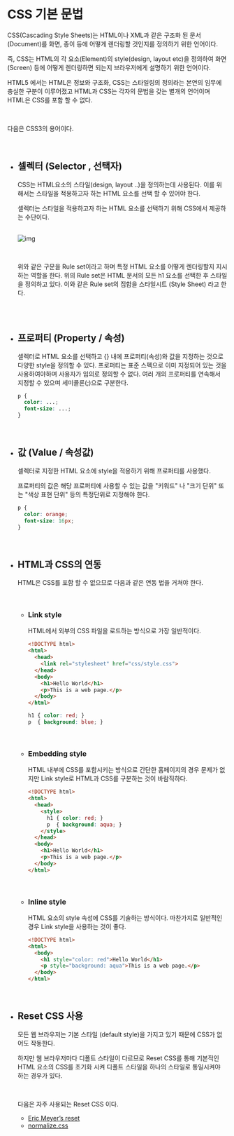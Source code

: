 # CSS 기본 문법

CSS(Cascading Style Sheets)는 HTML이나 XML과 같은 구조화 된 문서(Document)를 화면, 종이 등에 어떻게 렌더링할 것인지를 정의하기 위한 언어이다.

즉, CSS는 HTML의 각 요소(Element)의 style(design, layout etc)을 정의하여 화면(Screen) 등에 어떻게 렌더링하면 되는지 브라우저에게 설명하기 위한 언어이다.

HTML5 에서는 HTML은 정보와 구조화, CSS는 스타일링의 정의라는 본연의 임무에 충실한 구분이 이루어졌고 HTML과 CSS는 각자의 문법을 갖는 별개의 언어이며 HTML은 CSS를 포함 할 수 없다.

<br>

다음은 CSS3의 용어이다.

<br>

- ## 셀렉터 (Selector , 선택자)

  CSS는 HTML요소의 스타일(design, layout ..)을 정의하는데 사용된다. 이를 위해서는 스타일을 적용하고자 하는 HTML 요소를 선택 할 수 있어야 한다.

  셀렉터는 스타일을 적용하고자 하는 HTML 요소를 선택하기 위해 CSS에서 제공하는 수단이다.
  <br><br>

  ![img](https://poiemaweb.com/img/css-syntax.png)

  <br>

  위와 같은 구문을 Rule set이라고 하며 특정 HTML 요소를 어떻게 렌더링할지 지시하는 역할을 한다. 
  위의 Rule set은 HTML 문서의 모든 h1 요소를 선택한 후 스타일을 정의하고 있다. 이와 같은 Rule set의 집합을 스타일시트 (Style Sheet) 라고 한다.
  
  <br><br>

- ## 프로퍼티 (Property / 속성)

  셀렉터로 HTML 요소를 선택하고 {} 내에 프로퍼티(속성)와 값을 지정하는 것으로 다양한 style을 정의할 수 있다. 프로퍼티는 표준 스펙으로 이미 지정되어 있는 것을 사용하여야하며 사용자가 임의로 정의할 수 없다. 여러 개의 프로퍼티를 연속해서 지정할 수 있으며 세미콜론(;)으로 구분한다. 

  ~~~css
  p {
    color: ...;
    font-size: ...;
  }
  ~~~

  <br>

- ## 값 (Value / 속성값)

  셀렉터로 지정한 HTML 요소에 style을 적용하기 위해 프로퍼티를 사용했다.

  프로퍼티의 값은 해당 프로퍼티에 사용할 수 있는 값을 "키워드" 나 "크기 단위" 또는 "색상 표현 단위" 등의 특정단위로 지정해야 한다.

  ~~~CSS
  p {
    color: orange;
    font-size: 16px;
  }
  ~~~

  <br>

- ## HTML과 CSS의 연동

  HTML은 CSS를 포함 할 수 없으므로 다음과 같은 연동 법을 거쳐야 한다.

  <br>

  - ### Link style

    HTML에서 외부의 CSS 파일을 로드하는 방식으로 가장 일반적이다.

    ~~~html
    <!DOCTYPE html>
    <html>
      <head>
        <link rel="stylesheet" href="css/style.css">
      </head>
      <body>
        <h1>Hello World</h1>
        <p>This is a web page.</p>
      </body>
    </html>
    ~~~

    ~~~css
    h1 { color: red; }
    p  { background: blue; }
    ~~~

    <br>

  - ### Embedding style

    HTML 내부에 CSS를 포함시키는 방식으로 간단한 홈페이지의 경우 문제가 없지만 Link style로 HTML과 CSS를 구분하는 것이 바람직하다.

    ~~~html
    <!DOCTYPE html>
    <html>
      <head>
        <style>
          h1 { color: red; }
          p  { background: aqua; }
        </style>
      </head>
      <body>
        <h1>Hello World</h1>
        <p>This is a web page.</p>
      </body>
    </html>
    ~~~

    <br>

  - ### Inline style

    HTML 요소의 style 속성에 CSS를 기술하는 방식이다. 마찬가지로 일반적인 경우 Link style을 사용하는 것이 좋다.

    ~~~html
    <!DOCTYPE html>
    <html>
      <body>
        <h1 style="color: red">Hello World</h1>
        <p style="background: aqua">This is a web page.</p>
      </body>
    </html>
    ~~~

    <br>

- ## Reset CSS 사용

  모든 웹 브라우저는 기본 스타일 (default style)을 가지고 있기 때문에 CSS가 없어도 작동한다.

  하지만 웹 브라우저마다 디폴트 스타일이 다르므로 Reset CSS를 통해 기본적인 HTML 요소의 CSS를 초기화 시켜 디폴트 스타일을 하나의 스타일로 통일시켜야 하는 경우가 있다.

  <br>

  다음은 자주 사용되는 Reset CSS 이다.

  - [Eric Meyer’s reset](http://meyerweb.com/eric/tools/css/reset/)
  - [normalize.css](https://necolas.github.io/normalize.css/)

  <br>
